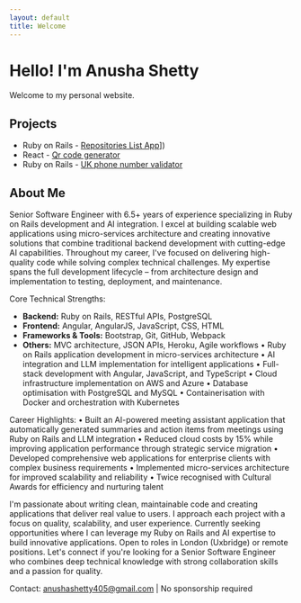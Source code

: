 ```yaml
---
layout: default
title: Welcome
---
```


# Hello! I'm Anusha Shetty

Welcome to my personal website.

## Projects

- Ruby on Rails - [Repositories List App]([https://github.com/Anusha1401/repo_list)])
- React - [Qr code generator]([https://github.com/Anusha1401/qr-code-generator])
- Ruby on Rails - [UK phone number validator]([https://github.com/Anusha1401/mobile_number_formatter)

## About Me

Senior Software Engineer with 6.5+ years of experience specializing in Ruby on Rails development and AI integration. I excel at building scalable web applications using micro-services architecture and creating innovative solutions that combine traditional backend development with cutting-edge AI capabilities.
Throughout my career, I've focused on delivering high-quality code while solving complex technical challenges. My expertise spans the full development lifecycle – from architecture design and implementation to testing, deployment, and maintenance.

Core Technical Strengths:
- **Backend:** Ruby on Rails, RESTful APIs, PostgreSQL
- **Frontend:** Angular, AngularJS, JavaScript, CSS, HTML
- **Frameworks & Tools:** Bootstrap, Git, GitHub, Webpack
- **Others:** MVC architecture, JSON APIs, Heroku, Agile workflows
• Ruby on Rails application development in micro-services architecture • AI integration and LLM implementation for intelligent applications • Full-stack development with Angular, JavaScript, and TypeScript • Cloud infrastructure implementation on AWS and Azure • Database optimisation with PostgreSQL and MySQL • Containerisation with Docker and orchestration with Kubernetes

Career Highlights:
• Built an AI-powered meeting assistant application that automatically generated summaries and action items from meetings using Ruby on Rails and LLM integration • Reduced cloud costs by 15% while improving application performance through strategic service migration • Developed comprehensive web applications for enterprise clients with complex business requirements • Implemented micro-services architecture for improved scalability and reliability • Twice recognised with Cultural Awards for efficiency and nurturing talent

I'm passionate about writing clean, maintainable code and creating applications that deliver real value to users. I approach each project with a focus on quality, scalability, and user experience.
Currently seeking opportunities where I can leverage my Ruby on Rails and AI expertise to build innovative applications. Open to roles in London (Uxbridge) or remote positions.
Let's connect if you're looking for a Senior Software Engineer who combines deep technical knowledge with strong collaboration skills and a passion for quality.

Contact: anushashetty405@gmail.com | No sponsorship required
